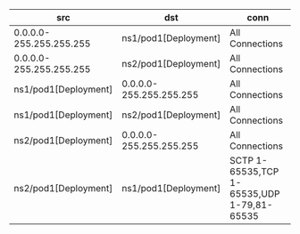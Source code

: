 | src | dst | conn |
|-----|-----|------|
| 0.0.0.0-255.255.255.255 | ns1/pod1[Deployment] | All Connections |
| 0.0.0.0-255.255.255.255 | ns2/pod1[Deployment] | All Connections |
| ns1/pod1[Deployment] | 0.0.0.0-255.255.255.255 | All Connections |
| ns1/pod1[Deployment] | ns2/pod1[Deployment] | All Connections |
| ns2/pod1[Deployment] | 0.0.0.0-255.255.255.255 | All Connections |
| ns2/pod1[Deployment] | ns1/pod1[Deployment] | SCTP 1-65535,TCP 1-65535,UDP 1-79,81-65535 |